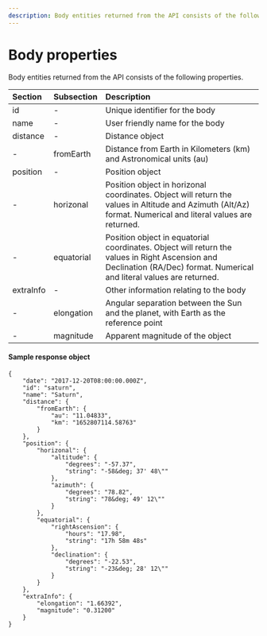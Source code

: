 ```yaml
---
description: Body entities returned from the API consists of the following properties.
---
```


# Body properties

Body entities returned from the API consists of the following properties.

| Section | Subsection | Description |
| :--- | :--- | :--- |
| id | - | Unique identifier for the body |
| name | - | User friendly name for the body |
| distance | - | Distance object |
| - | fromEarth | Distance from Earth in Kilometers \(km\) and Astronomical units \(au\) |
| position | - | Position object |
| - | horizonal | Position object in horizonal coordinates. Object will return the values in Altitude and Azimuth \(Alt/Az\) format. Numerical and literal values are returned. |
| - | equatorial | Position object in equatorial coordinates. Object will return the values in Right Ascension and Declination \(RA/Dec\) format. Numerical and literal values are returned. |
| extraInfo | - | Other information relating to the body |
| - | elongation | Angular separation between the Sun and the planet, with Earth as the reference point |
| - | magnitude | Apparent magnitude of the object |

#### Sample response object

```text
{
    "date": "2017-12-20T08:00:00.000Z",
    "id": "saturn",
    "name": "Saturn",
    "distance": {
        "fromEarth": {
            "au": "11.04833",
            "km": "1652807114.58763"
        }
    },
    "position": {
        "horizonal": {
            "altitude": {
                "degrees": "-57.37",
                "string": "-58&deg; 37' 48\""
            },
            "azimuth": {
                "degrees": "78.82",
                "string": "78&deg; 49' 12\""
            }
        },
        "equatorial": {
            "rightAscension": {
                "hours": "17.98",
                "string": "17h 58m 48s"
            },
            "declination": {
                "degrees": "-22.53",
                "string": "-23&deg; 28' 12\""
            }
        }
    },
    "extraInfo": {
        "elongation": "1.66392",
        "magnitude": "0.31200"
    }
}
```

